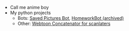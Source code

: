 - Call me anime boy
- My python projects
    - Bots: [Saved Pictures Bot](https://github.com/geunseam/savpicbot), [HomeworkBot (archived)](https://github.com/geunseam/BotHomework)
    - Other: [Webtoon Concatenator for scanlaters](https://github.com/geunseam/ToonConcat)
